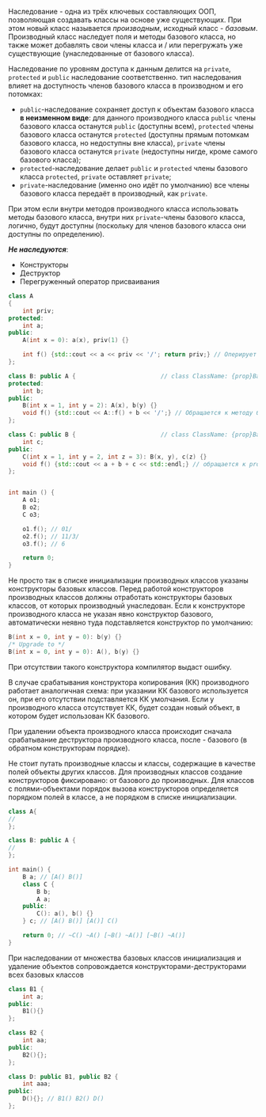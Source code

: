 Наследование - одна из трёх ключевых составляющих ООП, позволяющая создавать классы на основе уже существующих. При этом новый класс называется _производным_, исходный класс - _базовым_. Производный класс наследует поля и методы базового класса, но также может добавлять свои члены класса и / или перегружать уже существующие (унаследованные от базового класса).

Наследование по уровням доступа к данным делится на `private`, `protected` и `public` наследование соответственно. тип наследования влияет на доступность членов базового класса в производном и его потомках:
 + `public`-наследование сохраняет доступ к объектам базового класса **в неизменном виде**: для данного производного класса `public` члены базового класса останутся `public` (доступны всем), `protected` члены базового класса останутся `protected` (доступны прямым потомкам базового класса, но недоступны вне класса), `private` члены базового класса останутся `private` (недоступны нигде, кроме самого базового класса);
 + `protected`-наследование делает `public` и `protected` члены базового класса `protected`, `private` оставляет `private`;
 + `private`-наследование (именно оно идёт по умолчанию) все члены базового класса передаёт в производный, как `private`.

 При этом если внутри методов производного класса использовать методы базового класса, внутри них `private`-члены базового класса, логично, будут доступны (поскольку для членов базового класса они доступны по определению).

***Не наследуются***:
 + Конструкторы
 + Деструктор
 + Перегруженный оператор присваивания

```cpp
class A
{
    int priv;
protected:
    int a;
public:
    A(int x = 0): a(x), priv(1) {}

    int f() {std::cout << a << priv << '/'; return priv;} // Оперирует только собственными полями
};

class B: public A {                        // class ClassName: {prop}BaseClass
protected:
    int b;
public:
    B(int x = 1, int y = 2): A(x), b(y) {}
    void f() {std::cout << A::f() + b << '/';} // Обращается к методу базового класса, где доступны даже приватные поля базового класса 
};

class C: public B {                        // class ClassName: {prop}BaseClass
    int c;
public:
    C(int x = 1, int y = 2, int z = 3): B(x, y), c(z) {}
    void f() {std::cout << a + b + c << std::endl;} // обращается к protected-полям базовых классов напрямую, имеет к ним доступ
};


int main () { 
    A o1; 
    B o2;
    C o3;

    o1.f(); // 01/
    o2.f(); // 11/3/
    o3.f(); // 6

    return 0;
}
```

Не просто так в списке инициализации производных классов указаны конструкторы базовых классов. Перед работой конструкторов производных классов должны отработать конструкторы базовых классов, от которых производный унаследован. Если к конструкторе производного класса не указан явно конструктор базового, автоматически неявно туда подставляется конструктор по умолчанию:
```cpp
B(int x = 0, int y = 0): b(y) {}
/* Upgrade to */
B(int x = 0, int y = 0): A(), b(y) {}
```
При отсутствии такого конструктора компилятор выдаст ошибку.

В случае срабатывания конструктора копирования (КК) производного работает аналогичная схема: при указании КК базового используется он, при его отсутствии подставляется КК умолчания. Если у производного класса отсутствует КК, будет создан новый объект, в котором будет использован КК базового.

При удалении объекта производного класса происходит сначала срабатывание деструктора производного класса, после - базового (в обратном конструкторам порядке).

Не стоит путать производные классы и классы, содержащие в качестве полей объекты других классов. Для производных классов создание конструкторов фиксировано: от базового до производных. Для классов с полями-объектами порядок вызова конструкторов определяется порядком полей в классе, а не порядком в списке инициализации.

```cpp
class A{
//
};

class B: public A {
//
};

int main() {
	B a; // [A() B()]
	class C {
		B b;
		A a;
	public:
		C(): a(), b() {}
	} c; // [A() B()] [A()] C()

	return 0; // ~C() ~A() [~B() ~A()] [~B() ~A()]
}
```


При наследовании от множества базовых классов инициализация и удаление объектов сопровождается конструкторами-деструкторами всех базовых классов

```cpp
class B1 {
    int a;
public:
    B1(){}
};

class B2 {
    int aa;
public:
    B2(){};
};

class D: public B1, public B2 {
    int aaa;
public:
    D(){}; // B1() B2() D()
};
```

